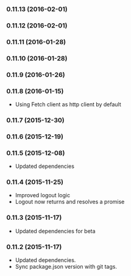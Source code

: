 ### 0.11.13 (2016-02-01)


### 0.11.12 (2016-02-01)


### 0.11.11 (2016-01-28)


### 0.11.10 (2016-01-28)


### 0.11.9 (2016-01-26)


### 0.11.8 (2016-01-15)
* Using Fetch client as http client by default

### 0.11.7 (2015-12-30)


### 0.11.6 (2015-12-19)


### 0.11.5 (2015-12-08)
* Updated dependencies

### 0.11.4 (2015-11-25)
* Improved logout logic
* Logout now returns and resolves a promise

### 0.11.3 (2015-11-17)
* Updated dependencies for beta

### 0.11.2 (2015-11-17)
* Updated dependencies.
* Sync package.json version with git tags.
